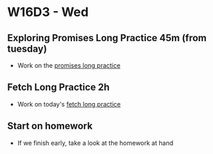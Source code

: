 # W16D3 - Wed

## Exploring Promises Long Practice 45m (from tuesday)
- Work on the [promises long practice](https://open.appacademy.io/learn/js-py---pt-apr-2022-online/week-16---apis--promises--and-deployment/exploring-promises-long-practice)

## Fetch Long Practice 2h
- Work on today's [fetch long practice](https://open.appacademy.io/learn/js-py---pt-apr-2022-online/week-16---apis--promises--and-deployment/fetch-long-practice)

## Start on homework
- If we finish early, take a look at the homework at hand
